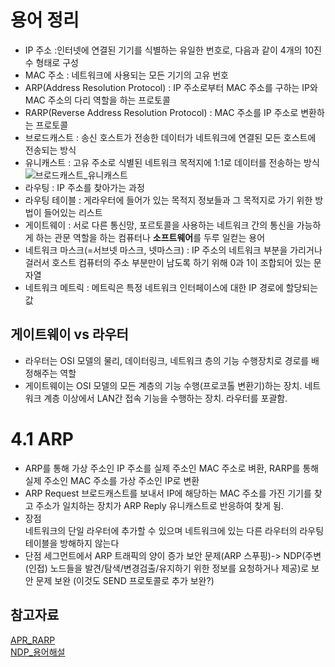 # 용어 정리
- IP 주소 :인터넷에 연결된 기기를 식별하는 유일한 번호로, 다음과 같이 4개의 10진수 형태로 구성
- MAC 주소 : 네트워크에 사용되는 모든 기기의 고유 번호
- ARP(Address Resolution Protocol) : IP 주소로부터 MAC 주소를 구하는 IP와 MAC 주소의 다리 역할을 하는 프로토콜
- RARP(Reverse Address Resolution Protocol) : MAC 주소를 IP 주소로 변환하는 프로토콜
- 브로드캐스트 : 송신 호스트가 전송한 데이터가 네트워크에 연결된 모든 호스트에 전송되는 방식
- 유니캐스트 : 고유 주소로 식별된 네트워크 목적지에 1:1로 데이터를 전송하는 방식
![브로드캐스트_유니캐스트](https://user-images.githubusercontent.com/90097723/193454554-ddd8c322-7d21-446d-8a1e-e31ed2b62720.png)
- 라우팅 : IP 주소를 찾아가는 과정
- 라우팅 테이블 : 게라우터에 들어가 있는 목적지 정보들과 그 목적지로 가기 위한 방법이 들어있는 리스트
- 게이트웨이 : 서로 다른 통신망, 포르토콜을 사용하는 네트워크 간의 통신을 가능하게 하는 관문 역할을 하는 컴퓨터나 **소프트웨어**를 두루 일컫는 용어
- 네트워크 마스크(=서브넷 마스크, 넷마스크) : IP 주소의 네트워크 부분을 가리거나 걸러서 호스트 컴퓨터의 주소 부분만이 남도록 하기 위해 0과 1이 조합되어 있는 문자열 
- 네트워크 메트릭 : 메트릭은 특정 네트워크 인터페이스에 대한 IP 경로에 할당되는 값 

## 게이트웨이 vs 라우터
- 라우터는 OSI 모델의 물리, 데이터링크, 네트워크 층의 기능 수행장치로 경로를 배정해주는 역할
- 게이트웨이는 OSI 모델의 모든 계층의 기능 수행(프로코톨 변환기)하는 장치. 네트워크 계층 이상에서 LAN간 접속 기능을 수행하는 장치. 라우터를 포괄함.

# 4.1 ARP
- ARP를 통해 가상 주소인 IP 주소를 실제 주소인 MAC 주소로 벼환, RARP를 통해 실제 주소인 MAC 주소를 가상 주소인 IP로 변환
- ARP Request 브로드캐스트를 보내서 IP에 해당하는 MAC 주소를 가진 기기를 찾고 주소가 일치하는 장치가 ARP Reply 유니캐스트로 반응하여 찾게 됨.
- 장점  
  네트워크의 단일 라우터에 추가할 수 있으며 네트워크에 있는 다른 라우터의 라우팅 테이블을 방해하지 않는다
- 단점
  세그먼트에서 ARP 트래픽의 양이 증가
  보안 문제(ARP 스푸핑)-> NDP(주변(인접) 노드들을 발견/탐색/변경검출/유지하기 위한 정보를 요청하거나 제공)로 보안 문제 보완 (이것도 SEND 프로토콜로 추가 보완?)

## 참고자료
[APR_RARP](https://luckyking.tistory.com/entry/ARPRARP-%ED%94%84%EB%A1%9C%ED%86%A0%EC%BD%9CTCPIP-%EC%9D%B8%ED%84%B0%EB%84%B7-%EA%B3%84%EC%B8%B5)  
[NDP_용어해설](http://www.ktword.co.kr/test/view/view.php?no=2954)
